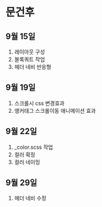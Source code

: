 # 문건후

## 9월 15일
1. 레이아웃 구성
2. 블록쿼트 작업
3. 헤더 네비 반응형

## 9월 19일
1. 스크롤시 css 변경효과
2. 앵커태그 스크롤이동 애니메이션 효과

## 9월 22일
1. _color.scss 작업
2. 컬러 확정
3. 컬러 네이밍

## 9월 29일
1. 헤더 네비 수정